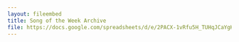 ```yaml
---
layout: fileembed
title: Song of the Week Archive
file: https://docs.google.com/spreadsheets/d/e/2PACX-1vRfu5H_TUHqJCaYgKzB8xCHydHdwt70K4Kgzr8kRRTnSfLKL-dsvTctMdtXNJrvSr-me_WeWTKXk0uz/pubhtml?widget=true&amp;headers=false
---
```

